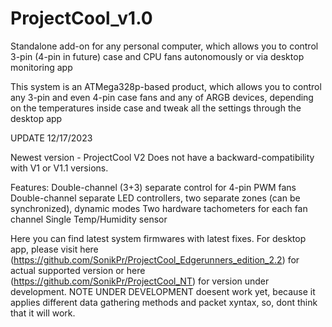 # ProjectCool_v1.0
Standalone add-on for any personal computer, which allows you to control 3-pin (4-pin in future) case and CPU fans autonomously or via desktop monitoring app

This system is an ATMega328p-based product, which allows you to control any 3-pin and even 4-pin case fans and any of ARGB devices, depending on the temperatures inside case and tweak all the settings through the desktop app

UPDATE 12/17/2023

Newest version - ProjectCool V2
Does not have a backward-compatibility with V1 or V1.1 versions.

Features:
Double-channel (3+3) separate control for 4-pin PWM fans
Double-channel separate LED controllers, two separate zones (can be synchronized), dynamic modes
Two hardware tachometers for each fan channel
Single Temp/Humidity sensor


Here you can find latest system firmwares with latest fixes. For desktop app, please visit here (https://github.com/SonikPr/ProjectCool_Edgerunners_edition_2.2) for actual supported version or here (https://github.com/SonikPr/ProjectCool_NT) for version under development.
NOTE UNDER DEVELOPMENT doesent work yet, because it applies different data gathering methods and packet xyntax, so, dont think that it will work. 

